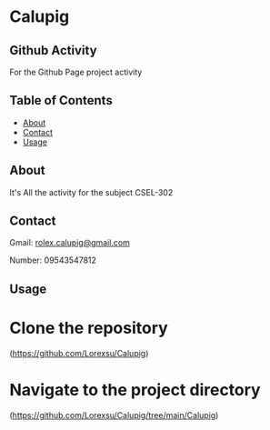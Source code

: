# Calupig

## Github Activity 

For the Github Page project activity

## Table of Contents

- [About](#about)
- [Contact](#contact)
- [Usage](#usage)

## About

It's All the activity for the subject CSEL-302

## Contact
Gmail: rolex.calupig@gmail.com

Number: 09543547812

## Usage
# Clone the repository
(https://github.com/Lorexsu/Calupig)

# Navigate to the project directory
(https://github.com/Lorexsu/Calupig/tree/main/Calupig)



